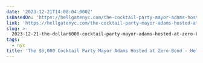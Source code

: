 ```yaml
---
date: '2023-12-21T14:08:04.000Z'
isBasedOn: 'https://hellgatenyc.com/the-cocktail-party-mayor-adams-hosted-at-zero-bond'
link: 'https://hellgatenyc.com/the-cocktail-party-mayor-adams-hosted-at-zero-bond'
slug: >-
  2023-12-21-the-dollar6000-cocktail-party-mayor-adams-hosted-at-zero-bond-hell-gate
tags:
  - nyc
title: 'The $6,000 Cocktail Party Mayor Adams Hosted at Zero Bond - Hell Gate'
---
```


